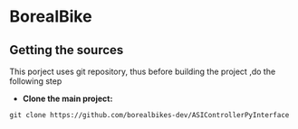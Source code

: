 # BorealBike

## Getting the sources

This porject uses git repository, thus before building the project ,do the following step

* **Clone the main project:** 

```shell 
git clone https://github.com/borealbikes-dev/ASIControllerPyInterface
```




